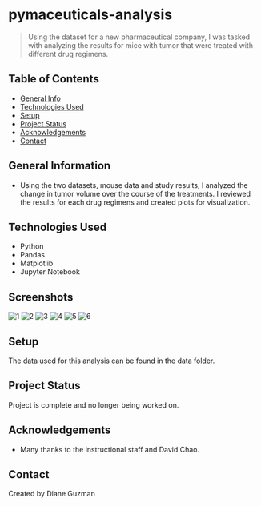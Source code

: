 # pymaceuticals-analysis
> Using the dataset for a new pharmaceutical company, I was tasked with analyzing the results for mice with tumor that were treated with different drug regimens.

## Table of Contents
* [General Info](#general-information)
* [Technologies Used](#technologies-used)
* [Setup](#setup)
* [Project Status](#project-status)
* [Acknowledgements](#acknowledgements)
* [Contact](#contact)


## General Information
- Using the two datasets, mouse data and study results, I analyzed the change in tumor volume over the course of the treatments.  I reviewed the results for each drug regimens and created plots for visualization.  


## Technologies Used
- Python
- Pandas
- Matplotlib
- Jupyter Notebook


## Screenshots
![1](https://user-images.githubusercontent.com/117790100/236306852-dd38371f-94bd-4558-9b9b-2601fc134cd0.png)
![2](https://user-images.githubusercontent.com/117790100/236306854-916e29f4-4b44-4268-a32c-af5378fd5f79.png)
![3](https://user-images.githubusercontent.com/117790100/236306858-ef6cf8de-c085-4f9e-9266-837dc56abe2b.png)
![4](https://user-images.githubusercontent.com/117790100/236306861-8d1ff989-4263-4ed2-80a9-c8c6da0b327d.png)
![5](https://user-images.githubusercontent.com/117790100/236306864-c669c73f-c465-48b2-b5a4-978482d9500b.png)
![6](https://user-images.githubusercontent.com/117790100/236306866-1398081d-22ab-4a00-946e-4286b48b7e0f.png)


## Setup
The data used for this analysis can be found in the data folder. 


## Project Status
Project is complete and no longer being worked on.


## Acknowledgements
- Many thanks to the instructional staff and David Chao.


## Contact
Created by Diane Guzman


